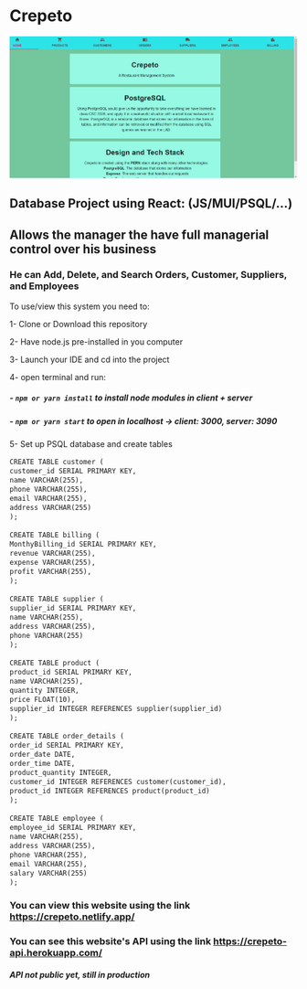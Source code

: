 # Crepeto

![](client/public/homepage.PNG)

## Database Project using React: (JS/MUI/PSQL/...)

## Allows the manager the have full managerial control over his business

### He can Add, Delete, and Search Orders, Customer, Suppliers, and Employees

To use/view this system you need to:

1- Clone or Download this repository

2- Have node.js pre-installed in you computer

3- Launch your IDE and cd into the project

4- open terminal and run:

##### - `npm or yarn install` to install node modules in client + server

##### - `npm or yarn start` to open in localhost -> client: 3000, server: 3090

5- Set up PSQL database and create tables

```
CREATE TABLE customer (
customer_id SERIAL PRIMARY KEY,
name VARCHAR(255),
phone VARCHAR(255),
email VARCHAR(255),
address VARCHAR(255)
);

CREATE TABLE billing (
MonthyBilling_id SERIAL PRIMARY KEY,
revenue VARCHAR(255),
expense VARCHAR(255),
profit VARCHAR(255),
);

CREATE TABLE supplier (
supplier_id SERIAL PRIMARY KEY,
name VARCHAR(255),
address VARCHAR(255),
phone VARCHAR(255)
);

CREATE TABLE product (
product_id SERIAL PRIMARY KEY,
name VARCHAR(255),
quantity INTEGER,
price FLOAT(10),
supplier_id INTEGER REFERENCES supplier(supplier_id)
);

CREATE TABLE order_details (
order_id SERIAL PRIMARY KEY,
order_date DATE,
order_time DATE,
product_quantity INTEGER,
customer_id INTEGER REFERENCES customer(customer_id),
product_id INTEGER REFERENCES product(product_id)
);

CREATE TABLE employee (
employee_id SERIAL PRIMARY KEY,
name VARCHAR(255),
address VARCHAR(255),
phone VARCHAR(255),
email VARCHAR(255),
salary VARCHAR(255)
);
```

### You can view this website using the link https://crepeto.netlify.app/

### You can see this website's API using the link https://crepeto-api.herokuapp.com/

##### API not public yet, still in production
